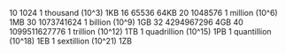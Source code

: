10  1024            1 thousand    (10^3)    1KB
16  65536                                   64KB
20  1048576         1 million     (10^6)    1MB
30 1073741624       1 billion     (10^9)    1GB
32 4294967296                               4GB
40 1099511627776    1 trillion    (10^12)   1TB
                    1 quadrillion (10^15)   1PB
                    1 quantillion (10^18)   1EB
                    1 sextillion  (10^21)   1ZB